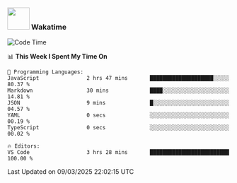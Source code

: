 ### <img src="https://media.giphy.com/media/VgCDAzcKvsR6OM0uWg/giphy.gif" width="50"> Wakatime

  <!--START_SECTION:waka-->
![Code Time](http://img.shields.io/badge/Code%20Time-1%2C508%20hrs%2049%20mins-blue)

📊 **This Week I Spent My Time On** 

```text
💬 Programming Languages: 
JavaScript               2 hrs 47 mins       ████████████████████░░░░░   80.37 % 
Markdown                 30 mins             ████░░░░░░░░░░░░░░░░░░░░░   14.81 % 
JSON                     9 mins              █░░░░░░░░░░░░░░░░░░░░░░░░   04.57 % 
YAML                     0 secs              ░░░░░░░░░░░░░░░░░░░░░░░░░   00.19 % 
TypeScript               0 secs              ░░░░░░░░░░░░░░░░░░░░░░░░░   00.02 % 

🔥 Editors: 
VS Code                  3 hrs 28 mins       █████████████████████████   100.00 % 
```


 Last Updated on 09/03/2025 22:02:15 UTC
<!--END_SECTION:waka-->
